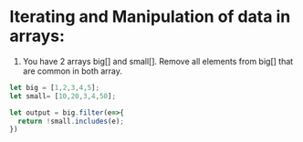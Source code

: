 # Iterating and Manipulation of data in arrays:

1. You have 2 arrays big[] and small[]. Remove all elements from big[] that are common in both array.
```javascript
let big = [1,2,3,4,5];
let small= [10,20,3,4,50];

let output = big.filter(e=>{
  return !small.includes(e);
})

```
